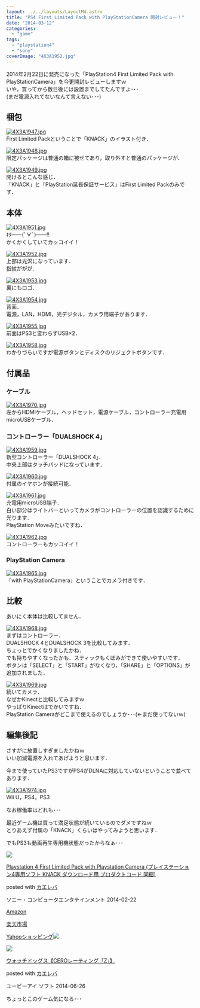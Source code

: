 ```yaml
---
layout: ../../layouts/LayoutMd.astro
title: "PS4 First Limited Pack with PlayStationCamera 開封レビュー！"
date: "2014-03-12"
categories: 
  - "game"
tags: 
  - "playstation4"
  - "sony"
coverImage: "4X3A1952.jpg"
---
```


2014年2月22日に発売になった「PlayStation4 First Limited Pack with PlayStationCamera」を今更開封レビューしますｗ  
いや，買ってから数日後には設置までしてたんですよ･･･  
(まだ電源入れてないなんて言えない･･･)

## 梱包

[![4X3A1947.jpg](/archive/images/12732695275_4f876b5cc9_b.jpg)](http://www.flickr.com/photos/67522130@N08/12732695275/ "4X3A1947.jpg")  
First Limited Packということで「KNACK」のイラスト付き．

[![4X3A1948.jpg](/archive/images/12732870563_30c2691341_b.jpg)](http://www.flickr.com/photos/67522130@N08/12732870563/ "4X3A1948.jpg")  
限定パッケージは普通の箱に被せてあり，取り外すと普通のパッケージが．

[![4X3A1949.jpg](/archive/images/12732709314_6301d12809_b.jpg)](http://www.flickr.com/photos/67522130@N08/12732709314/ "4X3A1949.jpg")  
開けるとこんな感じ．  
「KNACK」と「PlayStation延長保証サービス」はFirst Limited Packのみです．

## 本体

[![4X3A1951.jpg](/archive/images/12732410123_f385a93e79_b.jpg)](http://www.flickr.com/photos/67522130@N08/12732410123/ "4X3A1951.jpg")  
ｷﾀ――(ﾟ∀ﾟ)――!!  
かくかくしていてカッコイイ！

[![4X3A1952.jpg](/archive/images/12732717644_2f11fd25de_b.jpg)](http://www.flickr.com/photos/67522130@N08/12732717644/ "4X3A1952.jpg")  
上部は光沢になっています．  
指紋ががが．

[![4X3A1953.jpg](/archive/images/12732722094_9ca9066995_b.jpg)](http://www.flickr.com/photos/67522130@N08/12732722094/ "4X3A1953.jpg")  
裏にもロゴ．

[![4X3A1954.jpg](/archive/images/12732422703_e526155a2d_b.jpg)](http://www.flickr.com/photos/67522130@N08/12732422703/ "4X3A1954.jpg")  
背面．  
電源，LAN，HDMI，光デジタル，カメラ用端子があります．

[![4X3A1955.jpg](/archive/images/12732730274_ab52f57c85_b.jpg)](http://www.flickr.com/photos/67522130@N08/12732730274/ "4X3A1955.jpg")  
前面はPS3と変わらずUSB×2．

[![4X3A1958.jpg](/archive/images/12732735014_381f0ea807_b.jpg)](http://www.flickr.com/photos/67522130@N08/12732735014/ "4X3A1958.jpg")  
わかりづらいですが電源ボタンとディスクのリジェクトボタンです．

## 付属品

### ケーブル

[![4X3A1970.jpg](/archive/images/12732472773_c999e3edec_b.jpg)](http://www.flickr.com/photos/67522130@N08/12732472773/ "4X3A1970.jpg")  
左からHDMIケーブル，ヘッドセット，電源ケーブル，コントローラー充電用microUSBケーブル．

### コントローラー「DUALSHOCK 4」

[![4X3A1959.jpg](/archive/images/12732737964_5d6cb34cd8_b.jpg)](http://www.flickr.com/photos/67522130@N08/12732737964/ "4X3A1959.jpg")  
新型コントローラー「DUALSHOCK 4」．  
中央上部はタッチパッドになっています．

[![4X3A1960.jpg](/archive/images/12732438343_6dcdcf264e_b.jpg)](http://www.flickr.com/photos/67522130@N08/12732438343/ "4X3A1960.jpg")  
付属のイヤホンが接続可能．

[![4X3A1961.jpg](/archive/images/12732442113_2ed84e14b5_b.jpg)](http://www.flickr.com/photos/67522130@N08/12732442113/ "4X3A1961.jpg")  
充電用microUSB端子．  
白い部分はライトバーといってカメラがコントローラーの位置を認識するために光ります．  
PlayStation Moveみたいですね．

[![4X3A1962.jpg](/archive/images/12732749044_2fe96ab251_b.jpg)](http://www.flickr.com/photos/67522130@N08/12732749044/ "4X3A1962.jpg")  
コントローラーもカッコイイ！

### PlayStation Camera

[![4X3A1965.jpg](/archive/images/12732457813_e95aef729c_b.jpg)](http://www.flickr.com/photos/67522130@N08/12732457813/ "4X3A1965.jpg")  
「with PlayStationCamera」ということでカメラ付きです．

## 比較

あいにく本体は比較してません．

[![4X3A1968.jpg](/archive/images/12732767724_b598732080_b.jpg)](http://www.flickr.com/photos/67522130@N08/12732767724/ "4X3A1968.jpg")  
まずはコントローラー．  
DUALSHOCK 4とDUALSHOCK 3を比較してみます．  
ちょっとでかくなりましたかね．  
でも持ちやすくなったかも．スティックもくぼみができて使いやすいです．  
ボタンは「SELECT」と「START」がなくなり，「SHARE」と「OPTIONS」が追加されました．

[![4X3A1969.jpg](/archive/images/12732772184_42547a6f67_b.jpg)](http://www.flickr.com/photos/67522130@N08/12732772184/ "4X3A1969.jpg")  
続いてカメラ．  
なぜかKinectと比較してみますｗ  
やっぱりKinectはでかいですね．  
PlayStation Cameraがどこまで使えるのでしょうか･･･(←まだ使ってないｗ)

## 編集後記

さすがに放置しすぎましたかねｗ  
いい加減電源を入れてあげようと思います．

今まで使っていたPS3ですがPS4がDLNAに対応していないということで並べてあります．

[![4X3A1974.jpg](/archive/images/12732309175_9aa3b771ba_b.jpg)](http://www.flickr.com/photos/67522130@N08/12732309175/ "4X3A1974.jpg")  
Wii U，PS4，PS3

なお稼働率はどれも･･･

最近ゲーム機は買って満足状態が続いているのでダメですねｗ  
とりあえず付属の「KNACK」くらいはやってみようと思います．

でもPS3も動画再生専用機状態だったからなぁ･･･

[![](/archive/images/51V5KFrLcdL._SL160_.jpg)](https://www.amazon.co.jp/exec/obidos/ASIN/B00FJ08HQ0/mizuka123-22/ref=nosim/)

[Playstation 4 First Limited Pack with Playstation Camera (プレイステーション4専用ソフト KNACK ダウンロード用 プロダクトコード 同梱)](https://www.amazon.co.jp/exec/obidos/ASIN/B00FJ08HQ0/mizuka123-22/ref=nosim/)

posted with [カエレバ](http://kaereba.com)

ソニー・コンピュータエンタテインメント 2014-02-22

[Amazon](http://www.amazon.co.jp/gp/search?keywords=Playstation%204%20First%20Limited%20Pack%20with%20Playstation&__mk_ja_JP=%83J%83%5E%83J%83i&tag=mizuka123-22 "アマゾン")

[楽天市場](http://hb.afl.rakuten.co.jp/hgc/032b53ee.4b34c5ee.0f4a541e.f440145e/?pc=http%3A%2F%2Fsearch.rakuten.co.jp%2Fsearch%2Fmall%2FPlaystation%25204%2520First%2520Limited%2520Pack%2520with%2520Playstation%2F-%2Ff.1-p.1-s.1-sf.0-st.A-v.2%3Fx%3D0%26scid%3Daf_ich_link_urltxt%26m%3Dhttp%3A%2F%2Fm.rakuten.co.jp%2F "楽天市場")

[Yahooショッピング![](//ad.jp.ap.valuecommerce.com/servlet/gifbanner?sid=3066752&pid=881990642)](//ck.jp.ap.valuecommerce.com/servlet/referral?sid=3066752&pid=881990642&vc_url=http%3A%2F%2Fshopping.search.yahoo.co.jp%2Fsearch%3FuIv%3Don%26ei%3DUTF-8%26tab_ex%3Dcommerce%26slider%3D0%26va%3DPlaystation%25204%2520First%2520Limited%2520Pack%2520with%2520Playstation "Yahooショッピング")

[![](/archive/images/51jyZGuj5CL._SL160_.jpg)](https://www.amazon.co.jp/exec/obidos/ASIN/B00FMQNHHK/mizuka123-22/ref=nosim/)

[ウォッチドッグス【CEROレーティング「Z」】](https://www.amazon.co.jp/exec/obidos/ASIN/B00FMQNHHK/mizuka123-22/ref=nosim/)

posted with [カエレバ](http://kaereba.com)

ユービーアイ ソフト 2014-06-26

ちょっとこのゲーム気になる･･･
